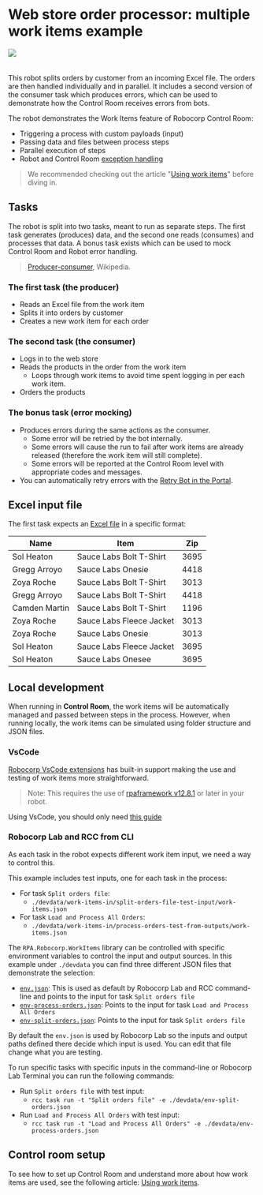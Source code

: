 # Web store order processor: multiple work items example

<img src="images/work-data-management.png" style="margin-bottom:20px">

This robot splits orders by customer from an incoming Excel file. The orders are then handled individually and in parallel. It includes a second version of the consumer task which produces errors, which can be used to demonstrate how the Control Room receives errors from bots.

The robot demonstrates the Work Items feature of Robocorp Control Room:

- Triggering a process with custom payloads (input)
- Passing data and files between process steps
- Parallel execution of steps
- Robot and Control Room [exception handling](https://robocorp.com/docs/development-guide/control-room/work-items#work-item-exception-handling)

> We recommended checking out the article "[Using work items](https://robocorp.com/docs/development-guide/control-room/data-pipeline)" before diving in.

## Tasks

The robot is split into two tasks, meant to run as separate steps. The first task generates (produces) data, and the second one reads (consumes) and processes that data. A bonus task exists which can be used to mock Control Room and Robot error handling.

> [Producer-consumer](https://en.wikipedia.org/wiki/Producer%E2%80%93consumer_problem), Wikipedia.

### The first task (the producer)

- Reads an Excel file from the work item
- Splits it into orders by customer
- Creates a new work item for each order

### The second task (the consumer)

- Logs in to the web store
- Reads the products in the order from the work item
  - Loops through work items to avoid time spent logging in per each work item.
- Orders the products

### The bonus task (error mocking)

- Produces errors during the same actions as the consumer.
  - Some error will be retried by the bot internally.
  - Some errors will cause the run to fail after work items are already released (therefore the work item will still complete).
  - Some errors will be reported at the Control Room level with appropriate codes and messages.
- You can automatically retry errors with the [Retry Bot in the Portal](https://robocorp.com/portal/robot/robocorp/example-retry-work-item-bot).

## Excel input file

The first task expects an [Excel file](https://github.com/robocorp/example-web-store-work-items/raw/master/devdata/work-items-in/split-orders-file-test-input/orders.xlsx) in a specific format:

| Name          | Item                     | Zip  |
| ------------- | ------------------------ | ---- |
| Sol Heaton    | Sauce Labs Bolt T-Shirt  | 3695 |
| Gregg Arroyo  | Sauce Labs Onesie        | 4418 |
| Zoya Roche    | Sauce Labs Bolt T-Shirt  | 3013 |
| Gregg Arroyo  | Sauce Labs Bolt T-Shirt  | 4418 |
| Camden Martin | Sauce Labs Bolt T-Shirt  | 1196 |
| Zoya Roche    | Sauce Labs Fleece Jacket | 3013 |
| Zoya Roche    | Sauce Labs Onesie        | 3013 |
| Sol Heaton    | Sauce Labs Fleece Jacket | 3695 |
| Sol Heaton    | Sauce Labs Onesee        | 3695 |

## Local development

When running in **Control Room**, the work items will be automatically managed and passed between steps in the process. However, when running locally, the work items can be simulated using folder structure and JSON files.

### VsCode

[Robocorp VsCode extensions](https://robocorp.com/docs/developer-tools/visual-studio-code/overview) has built-in support making the use and testing of work items more straightforward.

> Note: This requires the use of [rpaframework v12.8.1](https://rpaframework.org/releasenotes.html) or later in your robot.

Using VsCode, you should only need [this guide](https://robocorp.com/docs/developer-tools/visual-studio-code/extension-features#using-work-items)

### Robocorp Lab and RCC from CLI

As each task in the robot expects different work item input, we need a way to control this.

This example includes test inputs, one for each task in the process:

- For task `Split orders file`:
  - `./devdata/work-items-in/split-orders-file-test-input/work-items.json`
- For task `Load and Process All Orders`:
  - `./devdata/work-items-in/process-orders-test-from-outputs/work-items.json`

The `RPA.Robocorp.WorkItems` library can be controlled with specific environment variables to control the input and output sources. In this example under `./devdata` you can find three different JSON files that demonstrate the selection:

- [`env.json`](./devdata/env.json): This is used as default by Robocorp Lab and RCC command-line and points to the input for task `Split orders file`
- [`env-process-orders.json`](./devdata/env-process-orders.json): Points to the input for task `Load and Process All Orders`
- [`env-split-orders.json`](./devdata/env-split-orders.json): Points to the input for task `Split orders file`

By default the `env.json` is used by Robocorp Lab so the inputs and output paths defined there decide which input is used. You can edit that file change what you are testing.

To run specific tasks with specific inputs in the command-line or Robocorp Lab Terminal you can run the following commands:

- Run `Split orders file` with test input:
  - `rcc task run -t "Split orders file" -e ./devdata/env-split-orders.json`
- Run `Load and Process All Orders` with test input:
  - `rcc task run -t "Load and Process All Orders" -e ./devdata/env-process-orders.json`

## Control room setup

To see how to set up Control Room and understand more about how work items are used, see the following article: [Using work items](https://robocorp.com/docs/development-guide/control-room/data-pipeline).
